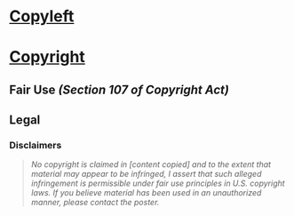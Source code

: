# [Copyleft](https://en.wikipedia.org/wiki/Copyleft)


# [Copyright](https://en.wikipedia.org/wiki/Copyright)


## Fair Use _(Section 107 of Copyright Act)_


## Legal


### Disclaimers

> _No copyright is claimed in [content copied] and to the extent that material may appear to be infringed, I assert that such alleged infringement is permissible under fair use principles in U.S. copyright laws. If you believe material has been used in an unauthorized manner, please contact the poster._
